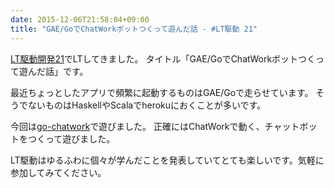 ```yaml
---
date: 2015-12-06T21:58:04+09:00
title: "GAE/GoでChatWorkボットつくって遊んだ話 - #LT駆動 21"
---
```


[LT駆動開発21](https://github.com/LTDD/Sessions/wiki/LT%E9%A7%86%E5%8B%95%E9%96%8B%E7%99%BA21)でLTしてきました。
タイトル「GAE/GoでChatWorkボットつくって遊んだ話」です。

最近ちょっとしたアプリで頻繁に起動するものはGAE/Goで走らせています。
そうでないものはHaskellやScalaでherokuにおくことが多いです。

今回は[go-chatwork](https://github.com/griffin-stewie/go-chatwork)で遊びました。
正確にはChatWorkで動く、チャットボットをつくって遊びました。

<script async class="speakerdeck-embed" data-id="349b6dcd53784f82b23d86b1d1e2ff25" data-ratio="1.33333333333333" src="//speakerdeck.com/assets/embed.js"></script>

LT駆動はゆるふわに個々が学んだことを発表していてとても楽しいです。気軽に参加してみてください。
